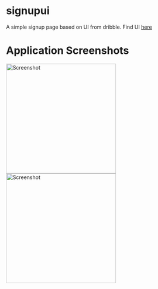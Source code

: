 # signupui

A simple signup page based on UI from dribble. Find UI [here](https://dribbble.com/shots/10249486-Daily-UI-001-Sign-Up)

# Application Screenshots

<p>

<img src="https://raw.githubusercontent.com/uitoflutter/signup/master/screenshots/signupscreenshot1.png" width="300" alt="Screenshot">
<img src="https://raw.githubusercontent.com/uitoflutter/signup/master/screenshots/signupscreenshot2.png" width="300" alt="Screenshot">

</p>
